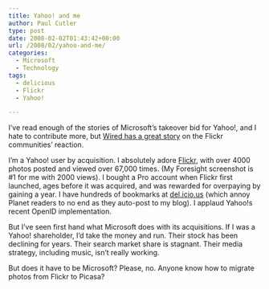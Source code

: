 ```yaml
---
title: Yahoo! and me
author: Paul Cutler
type: post
date: 2008-02-02T01:43:42+00:00
url: /2008/02/yahoo-and-me/
categories:
  - Microsoft
  - Technology
tags:
  - delicious
  - Flickr
  - Yahoo!

---
```

I&#8217;ve read enough of the stories of Microsoft&#8217;s takeover bid for Yahoo!, and I hate to contribute more, but [Wired has a great story][1] on the Flickr communities&#8217; reaction.

I&#8217;m a Yahoo! user by acquisition. I absolutely adore [Flickr][2], with over 4000 photos posted and viewed over 67,000 times. (My Foresight screenshot is #1 for me with 2000 views). I bought a Pro account when Flickr first launched, ages before it was acquired, and was rewarded for overpaying by gaining a year. I have hundreds of bookmarks at [del.icio.us][3] (which annoy Planet readers to no end as they auto-post to my blog). I applaud Yahoo!s recent OpenID implementation.

But I&#8217;ve seen first hand what Microsoft does with its acquisitions. If I was a Yahoo! shareholder, I&#8217;d take the money and run. Their stock has been declining for years. Their search market share is stagnant. Their media strategy, including music, isn&#8217;t really working.

But does it have to be Microsoft? Please, no. Anyone know how to migrate photos from Flickr to Picasa?

 [1]: http://blog.wired.com/monkeybites/2008/02/what-would-micr.html
 [2]: http://www.flickr.com
 [3]: http://del.icio.us